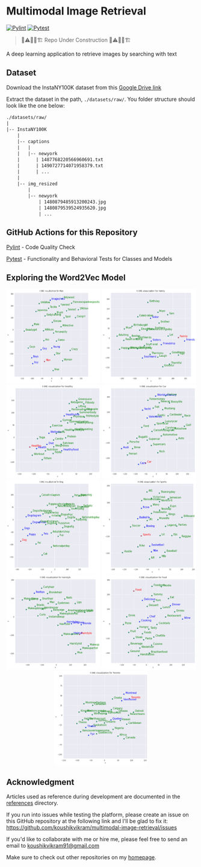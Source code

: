# Multimodal Image Retrieval

[![Pylint](https://github.com/koushikvikram/multimodal-image-retrieval/actions/workflows/pylint.yml/badge.svg?branch=main)](https://github.com/koushikvikram/multimodal-image-retrieval/actions/workflows/pylint.yml)  [![Pytest](https://github.com/koushikvikram/multimodal-image-retrieval/actions/workflows/pytest.yml/badge.svg)](https://github.com/koushikvikram/multimodal-image-retrieval/actions/workflows/pytest.yml)

> 🚦⚠️👷‍♂️🏗️ Repo Under Construction 🚦⚠️👷‍♂️🏗️

A deep learning application to retrieve images by searching with text

## Dataset

Download the InstaNY100K dataset from this [Google Drive link](https://drive.google.com/file/d/1blGgEOlrHrM0-NAQxYVRwMlfiHDvVHXb/view?usp=sharing)

Extract the dataset in the path, `./datasets/raw/`. You folder structure should look like the one below:

```
./datasets/raw/
|
|-- InstaNY100K
    |
    |-- captions
    |   |
    |   |-- newyork
    |      | 1487768220566960691.txt
    |      | 1490727714071958379.txt
    |      | ...
    |   
    |-- img_resized
        |
        |-- newyork
            | 1480879485913200243.jpg
            | 1480879539524935620.jpg
            | ...
```


## GitHub Actions for this Repository

[Pylint](https://github.com/koushikvikram/multimodal-image-retrieval/actions/workflows/pylint.yml) - Code Quality Check

[Pytest](https://github.com/koushikvikram/multimodal-image-retrieval/actions/workflows/pytest.yml) - Functionality and Behavioral Tests for Classes and Models

## Exploring the Word2Vec Model

<p align="middle">
  <img src="images/similar/man.png" height=250 width="250" />
  <img src="images/similar/family.png" height=250 width="250" /> 
  <img src="images/similar/healthy.png" height=250 width=250" />
  <img src="images/similar/car.png" height=250 width=250" />
  <img src="images/similar/dog.png" height=250 width=250" />
  <img src="images/similar/sports.png" height=250 width=250" />
  <img src="images/similar/hairstyle.png" height=250 width=250" />
  <img src="images/similar/food.png" height=250 width=250" />
  <img src="images/similar/toronto.png" height=250 width=250" />
</p>

## Acknowledgment

Articles used as reference during development are documented in the [references](https://github.com/koushikvikram/multimodal-image-retrieval/tree/main/references) directory.

If you run into issues while testing the platform, please create an issue on this GitHub repository at the following link and I'll be glad to fix it: https://github.com/koushikvikram/multimodal-image-retrieval/issues

If you'd like to collaborate with me or hire me, please feel free to send an email to koushikvikram91@gmail.com

Make sure to check out other repositories on my [homepage](https://github.com/koushikvikram).